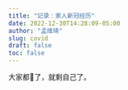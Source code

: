 ```yaml
---
title: "记录：家人新冠经历"
date: 2022-12-30T14:28:09-05:00
author: "孟维琦"
slug: covid
draft: false
toc: false
---
```


大家都🐏了，就剩自己了。
